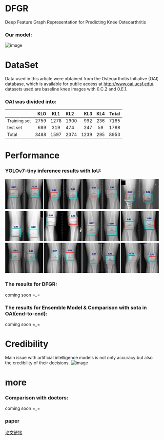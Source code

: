 <!--# Information
 ![Info](https://github-stats.ubrong.com/api?username=jeojava&show_icons=true) -->
# DFGR
Deep Feature Graph Representation for Predicting Knee Osteoarthritis

### Our model:
![image](pic/x.jpg)
# DataSet
Data used in this article were obtained from the Osteoarthritis Initiative (OAI) database, which is available for public access at http://www.oai.ucsf.edu/. datasets used are baseline knee images with 0.C.2 and 0.E.1.

### OAI was divided into:

|              |  KLO | KL1  | KL2  |  KL3 | KL4 | Total |
|:-------------|-----:|:----:|:-----|-----:|:---:|:-----:|
| Training set | 2759 | 1278 | 1900 |  992 | 236 | 7165  |
| test set     |  689 | 319  | 474  |  247 | 59  | 1788  |
| Total        | 3488 | 1597 | 2374 | 1239 | 295 | 8953  |

# Performance

### YOLOv7-tiny inference results with IoU:
![image](pic/yolodetect.jpg)

### The results for DFGR:
coming soon  =_=

### The results for Ensemble Model & Comparison with sota in OAI(end-to-end):
coming soon  =_=

# Credibility
Main issue with artificial intelligence models is not only accuracy but also the credibility of their decisions.
![image](pic/heatmap.jpg)
# more

### Comparison with doctors:
coming soon  =_=

### paper
[论文链接](https://ieeexplore.ieee.org/abstract/document/10498947)

